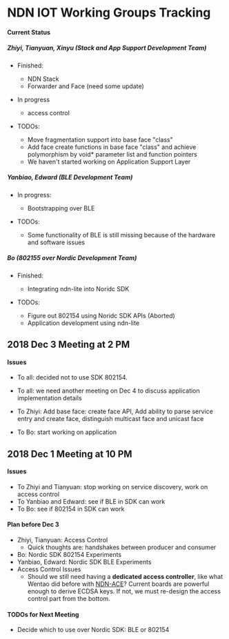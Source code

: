 # NDN IOT Working Groups Tracking

#### Current Status
##### Zhiyi, Tianyuan, Xinyu (Stack and App Support Development Team)
- Finished: 
  * NDN Stack
  * Forwarder and Face (need some update)

- In progress
  * access control

- TODOs: 
  * Move fragmentation support into base face "class"
  * Add face create functions in base face "class" and achieve polymorphism by void* parameter list and function pointers
  * We haven't started working on Application Support Layer

##### Yanbiao, Edward (BLE Development Team)
- In progress:
  * Bootstrapping over BLE

- TODOs:
  * Some functionality of BLE is still missing because of the hardware and software issues

##### Bo (802155 over Nordic Development Team)
- Finished:
  * Integrating ndn-lite into Noridc SDK

- TODOs:
  * Figure out 802154 using Noridc SDK APIs (Aborted)
  * Application development using ndn-lite

## 2018 Dec 3 Meeting at 2 PM

#### Issues
- To all: decided not to use SDK 802154.
- To all: we need another meeting on Dec 4 to discuss application implementation details

- To Zhiyi: Add base face: create face API, Add ability to parse service entry and create face, distinguish multicast face and unicast face
- To Bo: start working on application

## 2018 Dec 1 Meeting at 10 PM

#### Issues
- To Zhiyi and Tianyuan: stop working on service discovery, work on access control
- To Yanbiao and Edward: see if BLE in SDK can work
- To Bo: see if 802154 in SDK can work

#### Plan before Dec 3
- Zhiyi, Tianyuan: Access Control
  * Quick thoughts are: handshakes between producer and consumer
- Bo: Nordic SDK 802154 Experiments
- Yanbiao, Edward: Nordic SDK BLE Experiments
- Access Control Issues
  * Should we still need having a **dedicated access controller**, like what Wentao did before with [NDN-ACE](https://named-data.net/publications/techreports/ndn-0036-1-ndn-ace/)? Current boards are powerful enough to derive ECDSA keys. If not, we must re-design the access control part from the bottom. 

#### TODOs for Next Meeting
* Decide which to use over Nordic SDK: BLE or 802154

